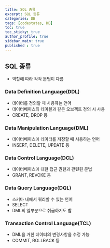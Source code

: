 ```yaml
---
title: SQL 종류
excerpt: SQL 종류
categories: DB
tags: [codestates, DB]
toc: true
toc_sticky: true
author_profile: true
sidebar_main: true
published : true
---
```


## SQL 종류
- 역할에 따라 각각 문법이 다름

### Data Definition Language(DDL)
- 데이터를 정의할 때 사용하는 언어 
- 데이터베이스의 테이블과 같은 오브젝트 정의 시 사용
- CREATE, DROP 등

### Data Manipulation Language(DML)
- 데이터베이스에 데이터를 저장할 때 사용하는 언어
- INSERT, DELETE, UPDATE 등

### Data Control Language(DCL)
- 데이터베이스에 대한 접근 권한과 관련된 문법
- GRANT, REVOKE 등

### Data Query Language(DQL)
- 스키마 내에서 쿼리할 수 있는 언어
- SELECT 
- DML의 일부분으로 취급하기도 함

### Transaction Control Language(TCL)
- DML을 거친 데이터의 변경사항을 수정 가능
- COMMIT, ROLLBACK 등



